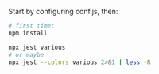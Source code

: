 Start by configuring conf.js, then:

```bash
# first time:
npm install

npx jest various
# or maybe
npx jest --colors various 2>&1 | less -R
```
